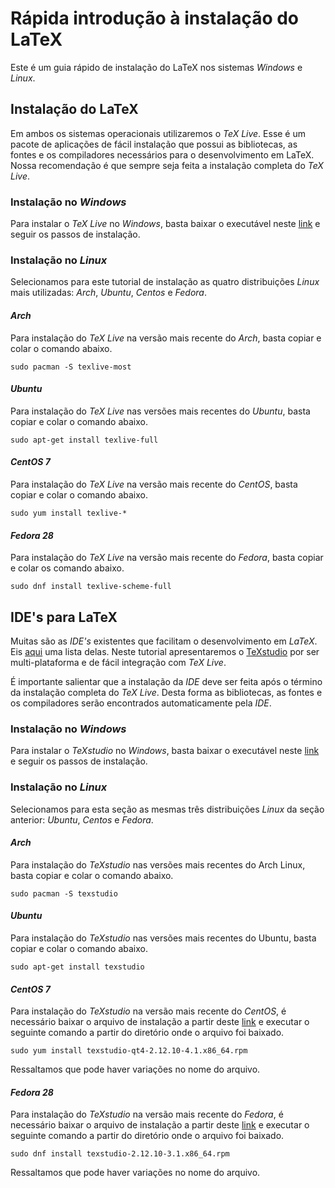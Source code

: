 # Rápida introdução à instalação do LaTeX
Este é um guia rápido de instalação do LaTeX nos sistemas *Windows* e *Linux*.



## Instalação do LaTeX

Em ambos os sistemas operacionais utilizaremos o *TeX Live*. Esse é um pacote de aplicações de fácil instalação que possui as bibliotecas, as fontes e os compiladores necessários para o desenvolvimento em LaTeX. Nossa recomendação é que sempre seja feita a instalação completa do *TeX Live*.

### Instalação no *Windows*
Para instalar o *TeX Live* no *Windows*, basta baixar o executável neste [link](http://mirror.ctan.org/systems/texlive/tlnet/install-tl-windows.exe) e seguir os passos de instalação.

### Instalação no *Linux*

Selecionamos para este tutorial de instalação as quatro distribuições *Linux* mais utilizadas: *Arch*, *Ubuntu*, *Centos* e *Fedora*.

#### *Arch*

Para instalação do *TeX Live* na versão mais recente do *Arch*, basta copiar e colar o comando abaixo.
```
sudo pacman -S texlive-most
```

#### *Ubuntu*
Para instalação do *TeX Live* nas versões mais recentes do *Ubuntu*, basta copiar e colar o comando abaixo.
```
sudo apt-get install texlive-full
```

#### *CentOS 7*

Para instalação do *TeX Live* na versão mais recente do *CentOS*, basta copiar e colar o comando abaixo.
```
sudo yum install texlive-*
```

#### *Fedora 28*

Para instalação do *TeX Live* na versão mais recente do *Fedora*, basta copiar e colar os comando abaixo.
```
sudo dnf install texlive-scheme-full
```



## IDE's para LaTeX

Muitas são as *IDE's* existentes que facilitam o desenvolvimento em *LaTeX*. Eis [aqui](https://tex.stackexchange.com/questions/339/latex-editors-ides) uma lista delas. Neste tutorial apresentaremos o [TeXstudio](https://www.texstudio.org/) por ser multi-plataforma e de fácil integração com *TeX Live*.



É importante salientar que a instalação da *IDE* deve ser feita após o término da instalação completa do *TeX Live*. Desta forma as bibliotecas, as fontes e os compiladores serão encontrados automaticamente pela *IDE*.

### Instalação no *Windows*

Para instalar o *TeXstudio* no *Windows*, basta baixar o executável neste [link](https://github.com/texstudio-org/texstudio/releases/download/2.12.10/texstudio-2.12.10-win-qt5.exe) e seguir os passos de instalação.

### Instalação no *Linux*

Selecionamos para esta seção as mesmas três distribuições *Linux* da seção anterior: *Ubuntu*, *Centos* e *Fedora*.

#### *Arch*

Para instalação do *TeXstudio* nas versões mais recentes do Arch Linux, basta copiar e colar o comando abaixo.

```
sudo pacman -S texstudio
```

#### *Ubuntu*

Para instalação do *TeXstudio* nas versões mais recentes do Ubuntu, basta copiar e colar o comando abaixo.

```
sudo apt-get install texstudio
```

#### *CentOS 7*

Para instalação do *TeXstudio* na versão mais recente do *CentOS*, é necessário baixar o arquivo de instalação a partir deste [link](http://download.opensuse.org/repositories/home:/jsundermeyer/CentOS_CentOS-7/x86_64/texstudio-qt4-2.12.10-4.1.x86_64.rpm) e executar o seguinte comando a partir do diretório onde o arquivo foi baixado.

```
sudo yum install texstudio-qt4-2.12.10-4.1.x86_64.rpm
```

Ressaltamos que pode haver variações no nome do arquivo.

#### *Fedora 28*

Para instalação do *TeXstudio* na versão mais recente do *Fedora*, é necessário baixar o arquivo de instalação a partir deste [link](http://download.opensuse.org/repositories/home:/jsundermeyer/Fedora_28/x86_64/texstudio-2.12.10-3.1.x86_64.rpm) e executar o seguinte comando a partir do diretório onde o arquivo foi baixado.

```
sudo dnf install texstudio-2.12.10-3.1.x86_64.rpm
```

Ressaltamos que pode haver variações no nome do arquivo.

